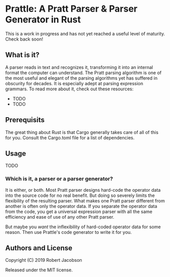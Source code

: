 # Prattle: A Pratt Parser & Parser Generator in Rust

This is a work in progress and has not yet reached a useful level of maturity. Check back soon!

## What is it?

A parser reads in text and recognizes it, transforming it into an internal format the computer can
understand. The Pratt parsing algorithm is one of the most useful and elegant of the parsing
algorithms yet has suffered in obscurity for decades. It is especially adept at parsing expression
grammars. To read more about it, check out these resources:

* TODO
* TODO

## Prerequisits

The great thing about Rust is that Cargo generally takes care of all of this for you. Consult the
Cargo.toml file for a list of dependencies. 

## Usage

TODO

### Which is it, a parser or a parser generator?

It is either, or both. Most Pratt parser designs hard-code the operator data into the source code
for no real benefit. But doing so severely limits the flexibility of the resulting parser. What
makes one Pratt parser different from another is often only the operator data. If you separate the
operator data from the code, you get a universal expression parser with all the same efficiency and
ease of use of any other Pratt parser. 

But maybe you *want* the inflexibility of hard-coded operator data for some reason. Then use
Prattle's code generator to write it for you. 

## Authors and License
 
 Copyright (C) 2019 Robert Jacobson
 
 Released under the MIT license. 
